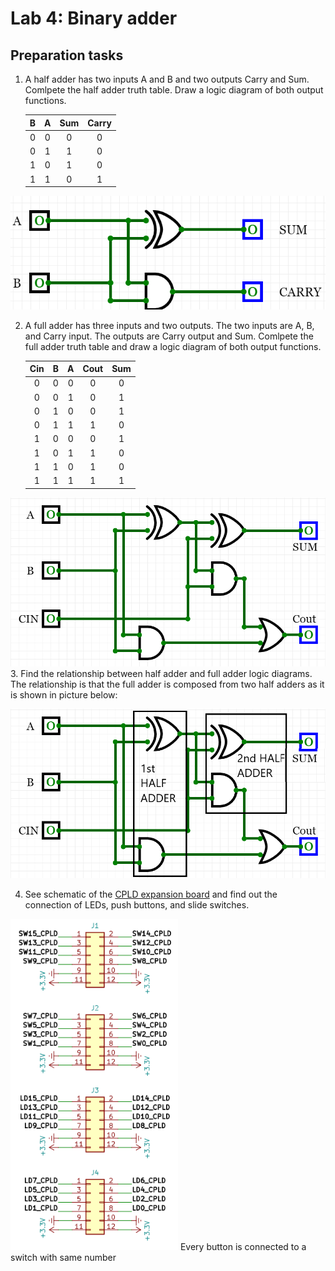 # Lab 4: Binary adder

## Preparation tasks 

1. A half adder has two inputs A and B and two outputs Carry and Sum. Comlpete the half adder truth table. Draw a logic diagram of both output functions.

    | **B** | **A** | **Sum** | **Carry** |
    | :-: | :-: | :-: | :-: |
    | 0 | 0 | 0 | 0 |
    | 0 | 1 | 1 | 0 |
    | 1 | 0 | 1 | 0 |
    | 1 | 1 | 0 | 1 |
    
![Half_adder](https://github.com/Zabka759/Digital-Electronics-1/blob/master/labs/04-adder/halfadder.png)

2. A full adder has three inputs and two outputs. The two inputs are A, B, and Carry input. The outputs are Carry output and Sum. Comlpete the full adder truth table and draw a logic diagram of both output functions.

    | **Cin** | **B** | **A** | **Cout** | **Sum** |
    | :-: | :-: | :-: | :-: | :-: |
    | 0 | 0 | 0 | 0 | 0 |
    | 0 | 0 | 1 | 0 | 1 |
    | 0 | 1 | 0 | 0 | 1 |
    | 0 | 1 | 1 | 1 | 0 |
    | 1 | 0 | 0 | 0 | 1 |
    | 1 | 0 | 1 | 1 | 0 |
    | 1 | 1 | 0 | 1 | 0 |
    | 1 | 1 | 1 | 1 | 1 |
![Full_adder](https://github.com/Zabka759/Digital-Electronics-1/blob/master/labs/04-adder/fulladder.png)
3. Find the relationship between half adder and full adder logic diagrams.
The relationship is that the full adder is composed from two half adders as it is shown in picture below:

![binaryadder](https://github.com/Zabka759/Digital-Electronics-1/blob/master/labs/04-adder/tempsnip.png)

4. See schematic of the [CPLD expansion board](../../Docs/cpld_expansion.pdf) and find out the connection of LEDs, push buttons, and slide switches.

![LEDs](https://github.com/Zabka759/Digital-Electronics-1/blob/master/labs/04-adder/LEDs_SW.png)
Every button is connected to a switch with same number
